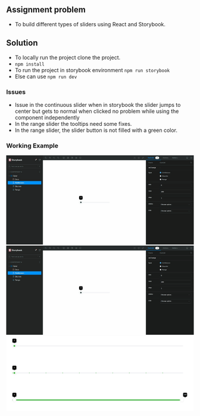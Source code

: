 ## Assignment problem

- To build different types of sliders using React and Storybook.

## Solution

- To locally run the project clone the project.
- `npm install`
- To run the project in storybook environment `npm run storybook`
- Else can use `npm run dev`

### Issues

- Issue in the continuous slider when in storybook the slider jumps to center but gets to normal when clicked no problem while using the component independently
- In the range slider the tooltips need some fixes.
- In the range slider, the slider button is not filled with a green color.

### Working Example

![](./public/1.gif)
![](./public/2.gif)
![](./public/3.png)
